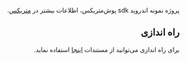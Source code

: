 
<div dir="rtl">

  پروژه نمونه اندروید sdk پوش‌متریکس، اطلاعات بیشتر در [متریکس](https://metrix.ir).

<h2>راه اندازی</h2>

برای راه اندازی می‌توانید از مستندات [اینجا](https://docs.metrix.ir/pushmetrix-sdk/android) استفاده نماید.

</div>
